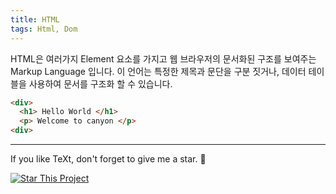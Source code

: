 ```yaml
---
title: HTML 
tags: Html, Dom 
---
```


HTML은 여러가지 Element 요소를 가지고 웹 브라우저의 문서화된 구조를 보여주는 Markup Language 입니다. 
이 언어는 특정한 제목과 문단을 구분 짓거나, 데이터 테이블을 사용하여 문서를 구조화 할 수 있습니다.

```html
<div>
  <h1> Hello World </h1>
  <p> Welcome to canyon </p>
<div>
```
<!--more-->

---

If you like TeXt, don't forget to give me a star. :star2:

[![Star This Project](https://img.shields.io/github/stars/kitian616/jekyll-TeXt-theme.svg?label=Stars&style=social)](https://github.com/kitian616/jekyll-TeXt-theme/)
